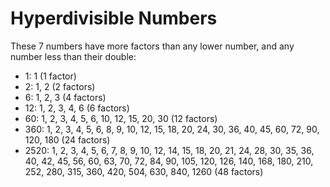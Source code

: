 # Hyperdivisible Numbers

These 7 numbers have more factors than any lower number, and any number less than their double:
- 1:    1 (1 factor)
- 2:    1, 2 (2 factors)
- 6:    1, 2, 3 (4 factors)
- 12:   1, 2, 3, 4,    6 (6 factors)
- 60:   1, 2, 3, 4, 5, 6,          10, 12,     15,     20,             30 (12 factors)
- 360:  1, 2, 3, 4, 5, 6,    8, 9, 10, 12,     15, 18, 20,     24,     30,     36, 40,     45, 60,         72,     90,      120,                180 (24 factors)
- 2520: 1, 2, 3, 4, 5, 6, 7, 8, 9, 10, 12, 14, 15, 18, 20, 21, 24, 28, 30, 35, 36, 40, 42, 45, 56, 60, 63, 70, 72, 84, 90, 105, 120, 126, 140, 168, 180, 210, 252, 280, 315, 360, 420, 504, 630, 840, 1260 (48 factors)
